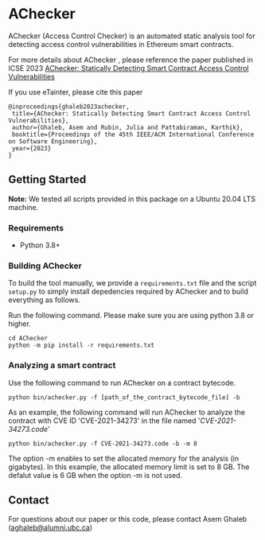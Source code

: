 # AChecker
AChecker (Access Control Checker) is an automated static analysis tool for detecting access control vulnerabilities in Ethereum smart contracts.

For more details about AChecker , please reference the paper published in ICSE 2023 [AChecker: Statically Detecting Smart Contract
Access Control Vulnerabilities](https://blogs.ubc.ca/dependablesystemslab/2022/12/08/achecker-statically-detecting-smart-contract-access-control-vulnerabilities)


If you use eTainter, please cite this paper

 ```
@inproceedings{ghaleb2023achecker,
  title={AChecker: Statically Detecting Smart Contract Access Control Vulnerabilities},
  author={Ghaleb, Asem and Rubin, Julia and Pattabiraman, Karthik},
  booktitle={Proceedings of the 45th IEEE/ACM International Conference on Software Engineering},
  year={2023}
}
  ```

## Getting Started
**Note:** We tested all scripts provided in this package on a Ubuntu 20.04 LTS machine.

### Requirements
* Python 3.8+

### Building AChecker 

To build the tool manually, we provide a `requirements.txt` file and the script `setup.py` to simply install depedencies required by AChecker and to build everything as follows.

Run the following command. Please make sure you are using python 3.8 or higher.
  
```
cd AChecker
python -m pip install -r requirements.txt
```
 
 ### Analyzing a smart contract
Use the following command to run AChecker on a contract bytecode.
 ```
python bin/achecker.py -f [path_of_the_contract_bytecode_file] -b
```      
As an example, the following command will run AChecker to analyze the contract with CVE ID 'CVE-2021-34273' in the file named '*CVE-2021-34273.code*'
```
python bin/achecker.py -f CVE-2021-34273.code -b -m 8
```

The option -m enables to set the allocated memory for the analysis (in gigabytes). In this example, the allocated memory limit is set to 8 GB. The defalut value is 6 GB when the option -m is not used.

## Contact
For questions about our paper or this code, please contact Asem Ghaleb (aghaleb@alumni.ubc.ca)
